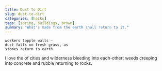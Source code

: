 ```yaml
---
title: Dust to Dirt
slug: dust-to-dirt
categories: [haiku]
tags: [spring, buildings, brown]
summary: "What's made from the earth shall return to it."
---
```


```
workers topple walls —
dust falls on fresh grass, as
stones return to earth.
```

I love the of cities and wilderness bleeding into each-other; weeds creeping into concrete and rubble returning to rocks.
